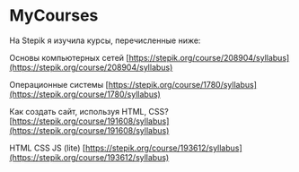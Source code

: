 # MyCourses

На Stepik я изучила курсы, перечисленные ниже:

Основы компьютерных сетей [https://stepik.org/course/208904/syllabus](https://stepik.org/course/208904/syllabus)

Операционные системы [https://stepik.org/course/1780/syllabus](https://stepik.org/course/1780/syllabus)

Как создать сайт, используя HTML, CSS? [https://stepik.org/course/191608/syllabus](https://stepik.org/course/191608/syllabus)

HTML CSS JS (lite) [https://stepik.org/course/193612/syllabus](https://stepik.org/course/193612/syllabus)

